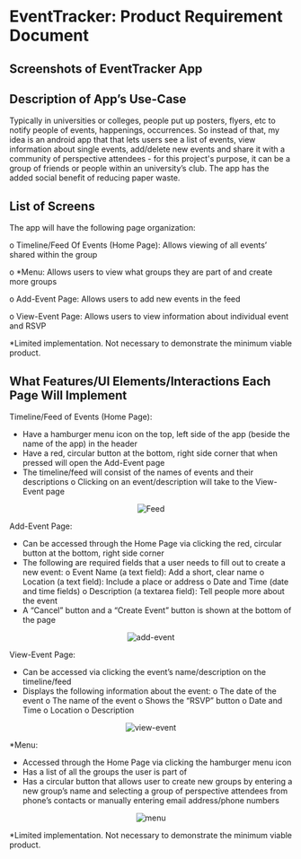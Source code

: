 # EventTracker: Product Requirement Document

Screenshots of EventTracker App
-------------------------------

Description of App’s Use-Case
-----------------------------

Typically in universities or colleges, people put up posters, flyers, etc to notify people of events, happenings, occurrences. So instead of that, my idea is an android app that that lets users see a list of events, view information about single events, add/delete new events and share it with a community of perspective attendees - for this project's purpose, it can be a group of friends or people within an university’s club.
The app has the added social benefit of reducing paper waste. 

List of Screens
---------------

The app will have the following page organization: 

o Timeline/Feed Of Events (Home Page): Allows viewing of all events’ shared within the group
	
o *Menu: Allows users to view what groups they are part of and create more groups

o Add-Event Page: Allows users to add new events in the feed 

o View-Event Page: Allows users to view information about individual event and RSVP

*Limited implementation. Not necessary to demonstrate the minimum viable product.

What Features/UI Elements/Interactions Each Page Will Implement
---------------------------------------------------------------

Timeline/Feed of Events (Home Page):
* Have a hamburger menu icon on the top, left side of the app (beside the name of the app) in the header
* Have a red, circular button at the bottom, right side corner that when pressed will open the Add-Event page
* The timeline/feed will consist of the names of events and their descriptions
o Clicking on an event/description will take to the View-Event page
<p align="center">
  <img src="https://user-images.githubusercontent.com/9923181/29957545-171174ac-8ebc-11e7-802e-152407ac10b0.JPG?raw=true" alt="Feed" />
</p>

Add-Event Page:
* Can be accessed through the Home Page via clicking the red, circular button at the bottom, right side corner
* The following are required fields that a user needs to fill out to create a new event:
o Event Name (a text field): Add a short, clear name
o Location (a text field): Include a place or address
o Date and Time (date and time fields)
o Description (a textarea field): Tell people more about the event
* A “Cancel” button and a “Create Event” button is shown at the bottom of the page
<p align="center">
  <img src="https://user-images.githubusercontent.com/9923181/29957543-0e77f05a-8ebc-11e7-8ced-9ea36012576b.JPG?raw=true" alt="add-event" />
</p>

View-Event Page:
* Can be accessed via clicking the event’s name/description on the timeline/feed
* Displays the following information about the event:
o The date of the event
o The name of the event
o Shows the “RSVP” button
o Date and Time
o Location
o Description
<p align="center">
  <img src="https://user-images.githubusercontent.com/9923181/29957532-f8713a5a-8ebb-11e7-890a-7666c641c433.png?raw=true" alt="view-event" />
</p>

*Menu: 
* Accessed through the Home Page via clicking the hamburger menu icon
* Has a list of all the groups the user is part of
* Has a circular button that allows user to create new groups by entering a new group’s name and selecting a group of perspective attendees from phone’s contacts or manually entering email address/phone numbers
<p align="center">
  <img src="https://user-images.githubusercontent.com/9923181/29957553-1e2100dc-8ebc-11e7-8244-761be11105e8.JPG?raw=true" alt="menu" />
</p>

*Limited implementation. Not necessary to demonstrate the minimum viable product.
